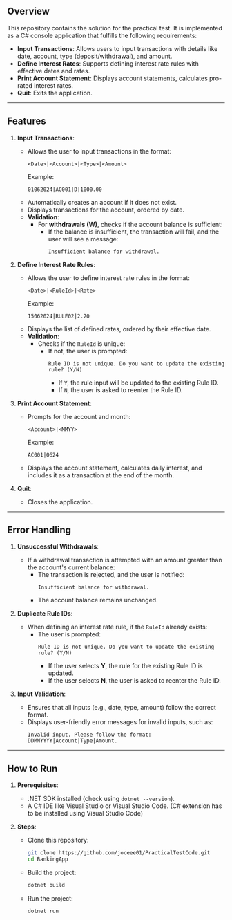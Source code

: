 ## Overview
This repository contains the solution for the practical test. It is implemented as a C# console application that fulfills the following requirements:
- **Input Transactions**: Allows users to input transactions with details like date, account, type (deposit/withdrawal), and amount.
- **Define Interest Rates**: Supports defining interest rate rules with effective dates and rates.
- **Print Account Statement**: Displays account statements, calculates pro-rated interest rates.
- **Quit**: Exits the application.

---

## Features
1. **Input Transactions**:
   - Allows the user to input transactions in the format:
     ```
     <Date>|<Account>|<Type>|<Amount>
     ```
     Example:
     ```
     01062024|AC001|D|1000.00
     ```
   - Automatically creates an account if it does not exist.
   - Displays transactions for the account, ordered by date.
   - **Validation**:
     - For **withdrawals (W)**, checks if the account balance is sufficient:
       - If the balance is insufficient, the transaction will fail, and the user will see a message:
         ```
         Insufficient balance for withdrawal.
         ```

2. **Define Interest Rate Rules**:
   - Allows the user to define interest rate rules in the format:
     ```
     <Date>|<RuleId>|<Rate>
     ```
     Example:
     ```
     15062024|RULE02|2.20
     ```
   - Displays the list of defined rates, ordered by their effective date.
   - **Validation**:
     - Checks if the `RuleId` is unique:
       - If not, the user is prompted:
         ```
         Rule ID is not unique. Do you want to update the existing rule? (Y/N)
         ```
         - If `Y`, the rule input will be updated to the existing Rule ID.
         - If `N`, the user is asked to reenter the Rule ID.

3. **Print Account Statement**:
   - Prompts for the account and month:
     ```
     <Account>|<MMYY>
     ```
     Example:
     ```
     AC001|0624
     ```
   - Displays the account statement, calculates daily interest, and includes it as a transaction at the end of the month.

4. **Quit**:
   - Closes the application.

---

## Error Handling
1. **Unsuccessful Withdrawals**:
   - If a withdrawal transaction is attempted with an amount greater than the account's current balance:
     - The transaction is rejected, and the user is notified:
       ```
       Insufficient balance for withdrawal.
       ```
     - The account balance remains unchanged.

2. **Duplicate Rule IDs**:
   - When defining an interest rate rule, if the `RuleId` already exists:
     - The user is prompted:
       ```
       Rule ID is not unique. Do you want to update the existing rule? (Y/N)
       ```
       - If the user selects **Y**, the rule for the existing Rule ID is updated.
       - If the user selects **N**, the user is asked to reenter the Rule ID.

3. **Input Validation**:
   - Ensures that all inputs (e.g., date, type, amount) follow the correct format.
   - Displays user-friendly error messages for invalid inputs, such as:
     ```
     Invalid input. Please follow the format: DDMMYYYY|Account|Type|Amount.
     ```

---

## How to Run
1. **Prerequisites**:
   - .NET SDK installed (check using `dotnet --version`).
   - A C# IDE like Visual Studio or Visual Studio Code. (C# extension has to be installed using Visual Studio Code)

2. **Steps**:
   - Clone this repository:
     ```bash
     git clone https://github.com/joceee01/PracticalTestCode.git
     cd BankingApp
     ```
   - Build the project:
     ```bash
     dotnet build
     ```
   - Run the project:
     ```bash
     dotnet run
     ```
